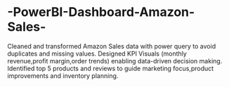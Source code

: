 # -PowerBI-Dashboard-Amazon-Sales-
Cleaned and transformed  Amazon Sales data with power query to avoid duplicates and missing values.
Designed KPI Visuals (monthly revenue,profit margin,order trends) enabling data-driven decision making.
Identified top 5 products and reviews to guide marketing focus,product improvements and inventory planning.
